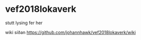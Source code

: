 # vef2018lokaverk

stutt lysing fer her

wiki síðan
https://github.com/johannhawk/vef2018lokaverk/wiki

